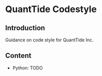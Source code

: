 # QuantTide Codestyle

## Introduction
Guidance on code style for QuantTide Inc.

## Content
- Python: TODO 
